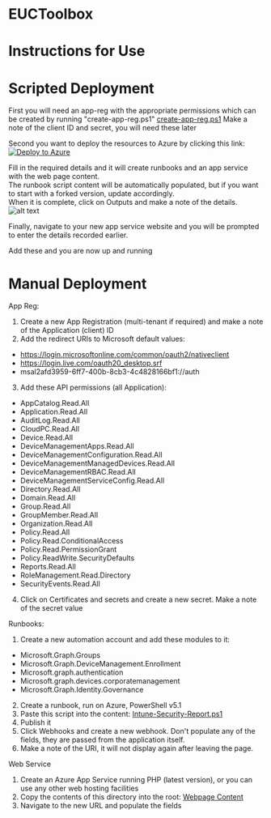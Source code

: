 # EUCToolbox
# Instructions for Use


# Scripted Deployment

First you will need an app-reg with the appropriate permissions which can be created by running "create-app-reg.ps1"
[create-app-reg.ps1](https://raw.githubusercontent.com/andrew-s-taylor/EUCToolbox/main/Security-Reports/Install%20Scripts/create-app-reg.ps1)
  Make a note of the client ID and secret, you will need these later

Second you want to deploy the resources to Azure by clicking this link:
[![Deploy to Azure](https://aka.ms/deploytoazurebutton)](https://portal.azure.com/#create/Microsoft.Template/uri/https%3A%2F%2Fraw.githubusercontent.com%2Fandrew-s-taylor%2FEUCToolbox%2Fmain%2FSecurity-Reports%2FInstall%2520Scripts%2Farm-template.json)  


Fill in the required details and it will create runbooks and an app service with the web page content.  
The runbook script content will be automatically populated, but if you want to start with a forked version, update accordingly.  
When it is complete, click on Outputs and make a note of the details.  
![alt text](https://euctoolbox.com/images/outputs-image.jpg)  

Finally, navigate to your new app service website and you will be prompted to enter the details recorded earlier.  


Add these and you are now up and running

# Manual Deployment

App Reg:
1) Create a new App Registration (multi-tenant if required) and make a note of the Application (client) ID
2) Add the redirect URIs to Microsoft default values:
- https://login.microsoftonline.com/common/oauth2/nativeclient
- https://login.live.com/oauth20_desktop.srf
- msal2afd3959-6ff7-400b-8cb3-4c4828166bf1://auth
3) Add these API permissions (all Application):
- AppCatalog.Read.All
- Application.Read.All
- AuditLog.Read.All
- CloudPC.Read.All
- Device.Read.All
- DeviceManagementApps.Read.All
- DeviceManagementConfiguration.Read.All
- DeviceManagementManagedDevices.Read.All
- DeviceManagementRBAC.Read.All
- DeviceManagementServiceConfig.Read.All
- Directory.Read.All
- Domain.Read.All
- Group.Read.All
- GroupMember.Read.All
- Organization.Read.All
- Policy.Read.All
- Policy.Read.ConditionalAccess
- Policy.Read.PermissionGrant
- Policy.ReadWrite.SecurityDefaults
- Reports.Read.All
- RoleManagement.Read.Directory
- SecurityEvents.Read.All
4) Click on Certificates and secrets and create a new secret.  Make a note of the secret value

Runbooks:
1) Create a new automation account and add these modules to it:
 - Microsoft.Graph.Groups
 - Microsoft.Graph.DeviceManagement.Enrollment
 - Microsoft.graph.authentication
 - Microsoft.graph.devices.corporatemanagement
 - Microsoft.Graph.Identity.Governance
2) Create a runbook, run on Azure, PowerShell v5.1
3) Paste this script into the content:
[Intune-Security-Report.ps1](https://raw.githubusercontent.com/andrew-s-taylor/EUCToolbox/main/Security-Reports/Runbook%20Script/Intune-Security-Report.ps1)
4) Publish it
5) Click Webhooks and create a new webhook.  Don't populate any of the fields, they are passed from the application itself.
6) Make a note of the URI, it will not display again after leaving the page.


Web Service
1) Create an Azure App Service running PHP (latest version), or you can use any other web hosting facilities
2) Copy the contents of this directory into the root:
[Webpage Content](https://github.com/andrew-s-taylor/EUCToolbox/tree/main/Security-Reports/Webpage%20Content)
3) Navigate to the new URL and populate the fields

